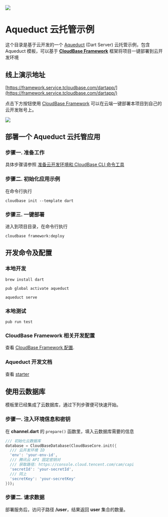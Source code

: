 <a href="https://github.com/TencentCloudBase/cloudbase-templates"><img src="https://main.qcloudimg.com/raw/2d1c438165480b9a7937e3b81c4873e3.jpg"></a>

# Aqueduct 云托管示例

这个目录是基于云开发的一个 [Aqueduct](https://aqueduct.io/) (Dart Server) 云托管示例，包含 Aqueduct 模板，可以基于 **[CloudBase Framework](https://github.com/TencentCloudBase/cloudbase-framework)** 框架将项目一键部署到云开发环境

## 线上演示地址

[https://framework.service.tcloudbase.com/dartapp/](https://framework.service.tcloudbase.com/dartapp/)

点击下方按钮使用 [CloudBase Framework](https://github.com/TencentCloudBase/cloudbase-framework) 可以在云端一键部署本项目到自己的云开发账号上。

[![](https://main.qcloudimg.com/raw/67f5a389f1ac6f3b4d04c7256438e44f.svg)](https://console.cloud.tencent.com/tcb/env/index?action=CreateAndDeployCloudBaseProject&appUrl=https%3A%2F%2Fgithub.com%2FTencentCloudBase%2Fcloudbase-templates&workDir=dart&appName=dart)

## 部署一个 Aqueduct 云托管应用

### 步骤一. 准备工作

具体步骤请参照 [准备云开发环境和 CloudBase CLI 命令工具](https://github.com/TencentCloudBase/cloudbase-framework/blob/master/CLI_GUIDE.md)

### 步骤二. 初始化应用示例

在命令行执行

```
cloudbase init --template dart
```

### 步骤三. 一键部署

进入到项目目录，在命令行执行

```
cloudbase framework:deploy
```

## 开发命令及配置

### 本地开发

```
brew install dart

pub global activate aqueduct

aqueduct serve
```

### 本地测试

```
pub run test
```

### CloudBase Framework 相关开发配置

查看 [CloudBase Framework 配置](https://github.com/TencentCloudBase/cloudbase-framework).

### Aqueduct 开发文档

查看 [starter](https://aqueduct.io/docs/)

## 使用云数据库

模板里已经集成了云数据库，通过下列步骤便可快速开始。

### 步骤一. 注入环境信息和密钥

在 **channel.dart** 的 `prepare()` 函数里，填入云数据库需要的信息

```dart
/// 初始化云数据库
database = CloudBaseDatabase(CloudBaseCore.init({
  /// 云开发环境 ID
  'env': 'your-env-id',
  /// 腾讯云 API 固定密钥对
  /// 获取路径: https://console.cloud.tencent.com/cam/capi
  'secretId': 'your-secretId',
  /// 同上
  'secretKey': 'your-secretKey'
}));
```

### 步骤二. 请求数据

部署服务后，访问子路径 **/user**，结果返回 **user** 集合的数量。
